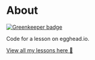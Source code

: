 # About

[![Greenkeeper badge](https://badges.greenkeeper.io/basarat/demo-generics.svg)](https://greenkeeper.io/)

Code for a lesson on egghead.io.

[View all my lessons here 🌹](https://egghead.io/instructors/basarat-ali-syed/)
